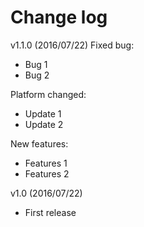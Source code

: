 # Change log

v1.1.0 (2016/07/22)
Fixed bug:

* Bug 1
* Bug 2

Platform changed:

* Update 1
* Update 2

New features:

* Features 1
* Features 2

v1.0 (2016/07/22)

* First release
